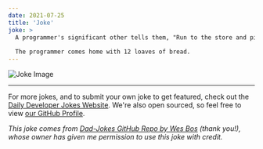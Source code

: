 ```yaml
---
date: 2021-07-25
title: 'Joke'
joke: >
  A programmer's significant other tells them, "Run to the store and pick up a loaf of bread. If they have eggs, get a dozen."
  
  The programmer comes home with 12 loaves of bread.
---
```



![Joke Image](https://private.xtrp.io/projects/DailyDeveloperJokes/public_image_server/images/5e1258b924543.png)

---

For more jokes, and to submit your own joke to get featured, check out the [Daily Developer Jokes Website](https://dailydeveloperjokes.github.io/). We're also open sourced, so feel free to view [our GitHub Profile](https://github.com/dailydeveloperjokes).


_This joke comes from [Dad-Jokes GitHub Repo by Wes Bos](https://github.com/wesbos/dad-jokes) (thank you!), whose owner has given me permission to use this joke with credit._

<!--
Joke text:
A programmer's significant other tells them, "Run to the store and pick up a loaf of bread. If they have eggs, get a dozen."

The programmer comes home with 12 loaves of bread.
 -->


